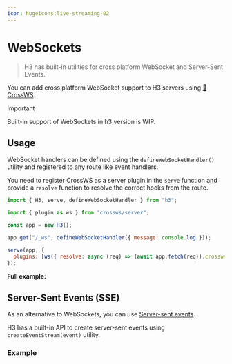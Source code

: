 ```yaml
---
icon: hugeicons:live-streaming-02
---
```


# WebSockets

> H3 has built-in utilities for cross platform WebSocket and Server-Sent Events.

You can add cross platform WebSocket support to H3 servers using [🔌 CrossWS](https://crossws.h3.dev/).

> [!IMPORTANT]
> Built-in support of WebSockets in h3 version is WIP.

## Usage

WebSocket handlers can be defined using the `defineWebSocketHandler()` utility and registered to any route like event handlers.

You need to register CrossWS as a server plugin in the `serve` function and provide a `resolve` function to resolve the correct hooks from the route.

```js
import { H3, serve, defineWebSocketHandler } from "h3";

import { plugin as ws } from "crossws/server";

const app = new H3();

app.get("/_ws", defineWebSocketHandler({ message: console.log }));

serve(app, {
  plugins: [ws({ resolve: async (req) => (await app.fetch(req)).crossws })],
});
```

**Full example:**

<!-- automd:file code lang="js" src="../../examples/websocket.mjs" -->

<!-- ⚠️  (file) ENOENT: no such file or directory, open '/home/runner/work/h3/h3/docs/examples/websocket.mjs' -->

<!-- /automd -->

## Server-Sent Events (SSE)

As an alternative to WebSockets, you can use [Server-sent events](https://developer.mozilla.org/en-US/docs/Web/API/Server-sent_events).

H3 has a built-in API to create server-sent events using `createEventStream(event)` utility.

### Example

<!-- automd:file code lang="js" src="../../examples/server-sent-events.mjs" -->

<!-- ⚠️  (file) ENOENT: no such file or directory, open '/home/runner/work/h3/h3/docs/examples/server-sent-events.mjs' -->

<!-- /automd -->
